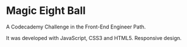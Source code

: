 # Magic Eight Ball

A Codecademy Challenge in the Front-End Engineer Path.

It was developed with JavaScript, CSS3 and HTML5. Responsive design.
